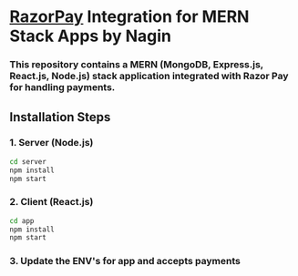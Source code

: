 # [RazorPay](https://razorpay.com/) Integration for MERN Stack Apps by Nagin

### This repository contains a MERN (MongoDB, Express.js, React.js, Node.js) stack application integrated with Razor Pay for handling payments.

## Installation Steps

### 1. Server (Node.js)

```bash
cd server
npm install
npm start
```

### 2. Client (React.js)

```bash
cd app
npm install
npm start
```

### 3. Update the ENV's for app and accepts payments

